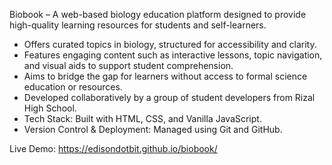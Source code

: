 Biobook – A web-based biology education platform designed to provide high-quality learning resources for students and self-learners.
- Offers curated topics in biology, structured for accessibility and clarity.
- Features engaging content such as interactive lessons, topic navigation, and visual aids to support student comprehension.
- Aims to bridge the gap for learners without access to formal science education or resources.
- Developed collaboratively by a group of student developers from Rizal High School.
- Tech Stack: Built with HTML, CSS, and Vanilla JavaScript.
- Version Control & Deployment: Managed using Git and GitHub.

Live Demo: https://edisondotbit.github.io/biobook/
